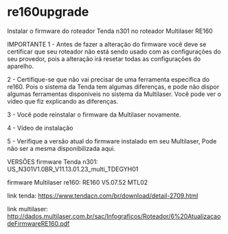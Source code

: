 # re160upgrade
Instalar o firmware do roteador Tenda n301 no roteador Multilaser RE160

IMPORTANTE
1 - Antes de fazer a alteração do firmware você deve se certificar que seu roteador não está sendo usado com as configurações do seu provedor, pois a alteração irá resetar todas as configurações do aparelho.


2 - Certifique-se que não vai precisar de uma ferramenta específica do re160. Pois o sistema da Tenda tem algumas diferenças, e pode não dispor algumas ferramentas disponíveis no sistema da Multilaser.
Você pode ver o vídeo que fiz explicando as diferenças.


3 - Você pode reinstalar o firmware da Multilaser novamente.



4 - Vídeo de instalação


5 -  Verifique a versão atual do firmware instalado em seu Multilaser, Pode não ser a mesma disponibilizada aqui.


VERSÕES
firmware Tenda n301: US_N301V1.0BR_V11.13.01.23_multi_TDEGYH01 

firmware Multilaser re160: RE160 V5.07.52 MTL02


link tenda: https://www.tendacn.com/br/download/detail-2709.html

link multilaser: http://dados.multilaser.com.br/sac/Infograficos/Roteador/6%20AtualizacaodeFirmwareRE160.pdf
